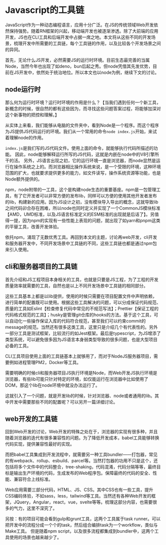 # Javascript的工具链

JavaScript作为一种动态编程语言，应用十分广泛。在JS的传统领域Web开发依然保持强势。随着RN框架的兴起，移动端开发也被逐渐渗透。除了大前端的应用开发，JS也在CLI工具和后端开发中占据一席之地。本文将从这些不同的开发场景，梳理开发中所需要的工具链，每个工具链的作用，以及比较各个开发场景之间的异同。

首先，无论什么JS开发，必然需要JS的运行时环境。目前生态最完善的当属Node，当然今年也出现了如deno，bun后起之秀。但node凭借其先发优势，目前在JS开发中，依然处于统治地位。所以本文也以node为例，继续下文的讨论。
## node运行时
那么何为运行时环境？运行时环境的作用是什么？【当我们遇到任何一个新工具，新概念的时候，很自然的都有这些因为，而寻找这些问题答案过程，将能够加深对这个新事物的把控和理解。】

从实体上来看，我们能够从电脑的文件夹中，看到Node是一个程序。而这个程序为JS提供JS代码运行的环境。我们从一个常用的命令`node index.js`开始，来试着理解node的作用。

`index.js`是我们写的JS代码文件。使用上面的命令，就能够执行代码所描述的功能。
因此，node能够解释运行所写的JS代码，这就是内嵌在node中的V8引擎所干的活。
另外，JS语言出现之初，它的运行环境一直是浏览器，而node显然是运行在操作系统之上的。而浏览器相比操作系统来说，是一个受限的环境，这种环境范围的扩大，也就要求提供更多的能力，如文件读写，操作系统资源等功能，也是Node额外提供的。

npm，node附带的一工具，这个是构建node生态的重要基座。npm是一包管理工具，有了它开发者可以非常方便的发布lib，同样可以方便的使用其他开发者发布的lib，构建新的应用。因为JS设计之初，没有模块导入导出的概念，这就导致lib之间代码卯合存在困难，所以node也同时定义并实现了一个CommonJS模块标准【AMD，UMD标准，以及JS语言标准定义的ESM标准的出现就是后话了】。另值得一提，因为npm的实现有一些性能上表现的问题，就出现了如yarn和pnpm这类的平替工具，改善开发体验。

依托npm，涌现了无数优秀工具。再回到本文的主题，讨论再web开发，cli开发和服务器开发中，不同开发场景中工具链的不同，这些工具链也都是通过npm包来引入使用。
## cli和服务器项目的工具链

首先介绍和JS工程项目本身相关的工具，也就是只要是JS工程，为了工程的开发质量效率就需要的工具，自然也是以上不同开发场景中工具链的相同部分。

这些工具基本上都是以lib提供，使用的时候只需要在项目配置文件中声明依赖，进行简单的配置既可以使用。根据这些工具解决的问题，可以分成保证代码规范、质量的工具如Eslint【检查修复代码中常见的不规范写法】；Prettier【保证工程的代码格式规范的工具】；husky是管理git仓库的hooks的方法。基于这个工具，可以自动化一些操作保证入库的代码符合规范，甚至我们可以约束commit的message的规范。当然还有很多这类工具，这里只是介绍几个有代表性的。另外一部分工具是测试框架，比较流行的如Jest框架。最后是typescript，为JS增添了类型系统，可以避免很多因为JS语言本身弱类型导致的很多问题，也是大型项目必备的工具。

CLI工具项目使用上面的工具链基本上就够用了，而对于NodeJS服务器项目，需要例如进程管理PM2，Docker等工具。

需要明确的时候cli和服务器项目JS执行环境是Node，而Web开发JS执行环境是浏览器，有些lib可能只针对特定的环境，如仅能运行在浏览器中比如使用了DOM，那这个lib在node环境中就没办法运行了。

这就引入了一个问题，就是开发lib的时候，针对浏览器、node或者通用的lib。其中开发中需要那些不同的配置呢？可以另开一篇详细讨论。
## web开发的工具链

回到Web开发的讨论，Web开发的特殊之处在于，浏览器的实现有很多种，并且随着浏览器的迭代有很多兼容性的问题。为了降低开发成本，babel工具能够转换代码实现，提供兼容性最好的实现。

而把babel工具集成到开发流程中，就需要另一种工具bundler——打包器，常见的有webpack、rollup、esbuild、parcel等。当然打包器的功用不只是这个，还包括将多个文件中的代码整合，tree-shaking，代码混淆，代码分隔等等，最终目标是输出生产环境的代码，生成发布的Web程序包。保障最终的代码的安全、性能、兼容符合上线标准。

Web应用需要三部分代码，HTML、JS、CSS。其中CSS也有一些工具，提升CSS编码体验，不如sass，less，tailwind等工具。当然还有各种Web开发的框架，JQuery，Angular，react，vue，svelte等等。梳理这部分内容，也需要很多的气力，这里不深究了。

另按：有的项目可能会看到gulp和grunt工具，这两个工具属于task runner。可以把开发中的流程分成一个个的task，然后组合编排task为一个workflow，类似与Make工具。
但是随着npm script，以及很多流程都集成到bundler中，这两个工具使用的场景也越来越少了。